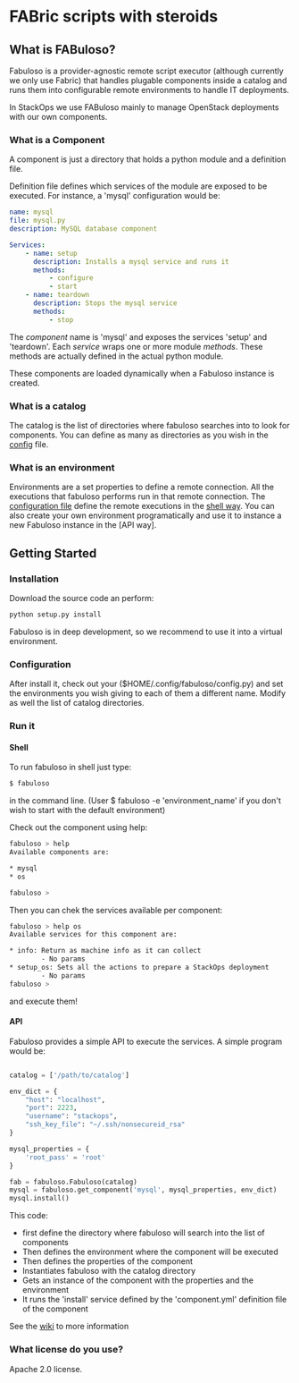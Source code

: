 FABric scripts with steroids
============================

## What is FABuloso?

Fabuloso is a provider-agnostic remote script executor 
(although currently we only use Fabric)
that handles plugable components inside a catalog and
runs them into configurable remote environments to handle
IT deployments.

In StackOps we use FABuloso mainly to manage OpenStack
deployments with our own components.

### What is a Component

A component is just a directory that holds a python module and
 a definition file.
 
 Definition file defines which services of
 the module are exposed to be executed. For
 instance, a 'mysql' configuration would be:

```yaml
name: mysql
file: mysql.py
description: MySQL database component

Services:
    - name: setup
      description: Installs a mysql service and runs it
      methods:
          - configure
          - start
    - name: teardown
      description: Stops the mysql service
      methods:
          - stop
```

The *component* name is 'mysql' and exposes the services 'setup' and 'teardown'.
Each *service* wraps one or more module *methods*. These methods are actually
defined in the actual python module.

These components are loaded dynamically when a Fabuloso instance is created.

### What is a catalog

The catalog is the list of directories where fabuloso searches into
to look for components. You can define as many as directories as you wish in 
the [config](TODO) file.

### What is an environment

Environments are a set properties to define a remote connection. All the 
executions that fabuloso performs run in that remote connection. The [configuration
file](TODO) define the remote executions in the [shell way](TODO). You
can also create your own environment programatically and use it to instance
a new Fabuloso instance in the [API way].

## Getting Started

### Installation

Download the source code an perform:

```python
python setup.py install
```

Fabuloso is in deep development, so we recommend to use it into a virtual environment.


### Configuration

After install it, check out your ($HOME/.config/fabuloso/config.py) and set the
environments you wish giving to each of them a different name. Modify as well the
list of catalog directories.


### Run it

#### Shell

To run fabuloso in shell just type:

```bash
$ fabuloso
``` 

in the command line. (User $ fabuloso -e 'environment_name' if you don't wish to start with the default environment)

Check out the component using help:

```bash
fabuloso > help
Available components are:

* mysql
* os

fabuloso >
```

Then you can chek the services available per component:

```bash
fabuloso > help os
Available services for this component are:

* info: Return as machine info as it can collect
        - No params
* setup_os: Sets all the actions to prepare a StackOps deployment
        - No params
fabuloso > 
```


and execute them!

#### API

Fabuloso provides a simple API to execute the services. A simple program would be:

```python

catalog = ['/path/to/catalog']

env_dict = {
    "host": "localhost",
    "port": 2223,
    "username": "stackops",
    "ssh_key_file": "~/.ssh/nonsecureid_rsa"
}

mysql_properties = {
    'root_pass' = 'root'
}

fab = fabuloso.Fabuloso(catalog)
mysql = fabuloso.get_component('mysql', mysql_properties, env_dict)
mysql.install()

```

This code:
* first define the directory where fabuloso will search into the
list of components
* Then defines the environment where the component will be executed
* Then defines the properties of the component
* Instantiates fabuloso with the catalog directory
* Gets an instance of the component with the properties and the environment
* It runs the 'install' service defined by the 'component.yml' definition file
  of the component


See the [wiki](TODO) to more information

### What license do you use?

Apache 2.0 license.
